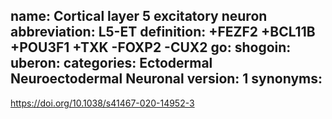 name: Cortical layer 5 excitatory neuron
abbreviation: L5-ET
definition: +FEZF2 +BCL11B +POU3F1 +TXK -FOXP2 -CUX2
go:
shogoin: 
uberon: 
categories: Ectodermal Neuroectodermal Neuronal
version: 1
synonyms:
---


https://doi.org/10.1038/s41467-020-14952-3